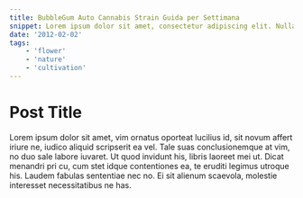 ```yaml
---
title: BubbleGum Auto Cannabis Strain Guida per Settimana
snippet: Lorem ipsum dolor sit amet, consectetur adipiscing elit. Nullam malesuada facilisis risus. Suspendisse potenti.
date: '2012-02-02'
tags:
    - 'flower'
    - 'nature'
    - 'cultivation'
---
```


# Post Title

Lorem ipsum dolor sit amet, vim ornatus oporteat lucilius id, sit novum affert iriure ne, iudico aliquid scripserit ea vel. Tale suas conclusionemque at vim, no duo sale labore iuvaret. Ut quod invidunt his, libris laoreet mei ut. Dicat menandri pri cu, cum stet idque contentiones ea, te eruditi legimus utroque his. Laudem fabulas sententiae nec no. Ei sit alienum scaevola, molestie interesset necessitatibus ne has.
